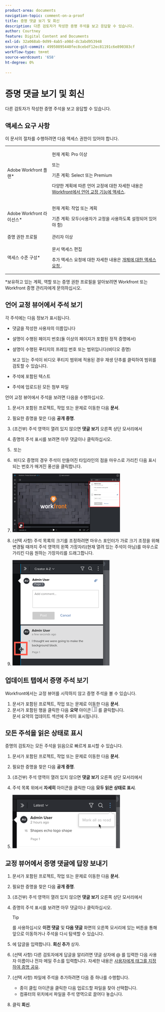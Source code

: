 ```yaml
---
product-area: documents
navigation-topic: comment-on-a-proof
title: 증명 댓글 보기 및 회신
description: 다른 검토자가 작성한 증명 주석을 보고 응답할 수 있습니다.
author: Courtney
feature: Digital Content and Documents
exl-id: 32a068ab-0d99-4ab5-a98d-dc3abd953948
source-git-commit: 49950895440fec8cebdf12ec81191c6e890383cf
workflow-type: tm+mt
source-wordcount: '658'
ht-degree: 0%

---
```


# 증명 댓글 보기 및 회신

다른 검토자가 작성한 증명 주석을 보고 응답할 수 있습니다.

## 액세스 요구 사항

이 문서의 절차를 수행하려면 다음 액세스 권한이 있어야 합니다.

<table style="table-layout:auto"> 
 <col> 
 <col> 
 <tbody> 
  <tr> 
   <td role="rowheader">Adobe Workfront 플랜*</td> 
   <td> <p>현재 계획: Pro 이상</p> <p>또는</p> <p>기존 계획: Select 또는 Premium</p> <p>다양한 계획에 따른 언어 교정에 대한 자세한 내용은 <a href="/help/quicksilver/administration-and-setup/manage-workfront/configure-proofing/access-to-proofing-functionality.md" class="MCXref xref">Workfront에서 언어 교정 기능에 액세스</a>.</p> </td> 
  </tr> 
  <tr> 
   <td role="rowheader">Adobe Workfront 라이선스*</td> 
   <td> <p>현재 계획: 작업 또는 계획</p> <p>기존 계획: 모두(사용자가 교정을 사용하도록 설정되어 있어야 함)</p> </td> 
  </tr> 
  <tr> 
   <td role="rowheader">증명 권한 프로필 </td> 
   <td>관리자 이상</td> 
  </tr> 
  <tr> 
   <td role="rowheader">액세스 수준 구성*</td> 
   <td> <p>문서 액세스 편집</p> <p>추가 액세스 요청에 대한 자세한 내용은 <a href="../../../../workfront-basics/grant-and-request-access-to-objects/request-access.md" class="MCXref xref">개체에 대한 액세스 요청 </a>.</p> </td> 
  </tr> 
 </tbody> 
</table>

&#42;보유하고 있는 계획, 역할 또는 증명 권한 프로필을 알아보려면 Workfront 또는 Workfront 증명 관리자에게 문의하십시오.

## 언어 교정 뷰어에서 주석 보기

각 주석에는 다음 정보가 표시됩니다.

* 댓글을 작성한 사용자의 이름입니다
* 설명이 수행된 페이지 번호(둘 이상의 페이지가 포함된 정적 증명에서)
* 설명이 수행된 푸티지의 프레임 번호 또는 범위입니다(비디오 증명)

   보고 있는 주석이 비디오 푸티지 범위에 적용된 경우 재생 단추를 클릭하여 범위를 검토할 수 있습니다.

* 주석에 포함된 텍스트
* 주석에 업로드된 모든 첨부 파일

언어 교정 뷰어에서 주석을 보려면 다음을 수행하십시오.

1. 문서가 포함된 프로젝트, 작업 또는 문제로 이동한 다음 **문서**.
1. 필요한 증명을 찾은 다음 **공개 증명**.

1. (조건부) 주석 영역이 열려 있지 않으면 **댓글 보기** 오른쪽 상단 모서리에서
1. 증명의 주석 표시를 보려면 아무 댓글이나 클릭하십시오.
1.  또는
1.  비디오 증명의 경우 주석이 만들어진 타임라인의 점을 마우스로 가리킨 다음 표시되는 번호가 매겨진 풍선을 클릭합니다.
1. ![prop_comment_video.png](assets/proof-comment-video-350x190.png)

1. (선택 사항) 주석 목록의 크기를 조정하려면 마우스 포인터가 가로 크기 조정을 위해 변경될 때까지 주석 영역의 왼쪽 가장자리(현재 열려 있는 주석이 아님)를 마우스로 가리킨 다음 원하는 가장자리를 드래그합니다.
1. ![resize_comment_area-mouse-png](assets/resize-comment-area-mouse.png)

## 업데이트 탭에서 증명 주석 보기

Workfront에서는 교정 뷰어를 시작하지 않고 증명 주석을 볼 수 있습니다.

1. 문서가 포함된 프로젝트, 작업 또는 문제로 이동한 다음 **문서**.
1. 문서가 포함된 행을 클릭한 다음 **요약** 아이콘 ![](assets/summary-panel-icon.png) 를 클릭합니다.\
   문서 요약의 업데이트 섹션에 주석이 표시됩니다.

## 모든 주석을 읽은 상태로 표시

증명의 검토자는 모든 주석을 읽음으로 빠르게 표시할 수 있습니다.

1. 문서가 포함된 프로젝트, 작업 또는 문제로 이동한 다음 **문서**.
1. 필요한 증명을 찾은 다음 **공개 증명**.

1. (조건부) 주석 영역이 열려 있지 않으면 **댓글 보기** 오른쪽 상단 모서리에서

1. 주석 목록 위에서 **자세히** 아이콘을 클릭한 다음 **모두 읽은 상태로 표시**.

1. ![](assets/mceclip8-350x173.png)

## 교정 뷰어에서 증명 댓글에 답장 보내기

1. 문서가 포함된 프로젝트, 작업 또는 문제로 이동한 다음 **문서**.
1. 필요한 증명을 찾은 다음 **공개 증명**.

1. (조건부) 주석 영역이 열려 있지 않으면 **댓글 보기** 오른쪽 상단 모서리에서
1. 증명의 주석 표시를 보려면 아무 댓글이나 클릭하십시오.

   >[!TIP]
   >
   >를 사용하십시오 **이전 댓글** 및 **다음 댓글** 화면의 오른쪽 모서리에 있는 버튼을 통해 앞으로 이동하거나 주석을 다시 탐색할 수 있습니다.

1. 에 답글을 입력합니다. **회신 추가** 상자.
1. (선택 사항) 다른 검토자에게 답글을 알리려면 댓글 상자에 @ 를 입력한 다음 사용자 이름이나 전자 메일 주소를 입력합니다. 자세한 내용은 [사용자에게 태그를 지정하여 증명 공유](../../../../review-and-approve-work/proofing/reviewing-proofs-within-workfront/comment-on-a-proof/tag-users-to-share-proof.md).
1. (선택 사항) 파일에 주석을 추가하려면 다음 중 하나를 수행합니다.

   * 종이 클립 아이콘을 클릭한 다음 업로드할 파일을 찾아 선택합니다.
   * 컴퓨터의 위치에서 파일을 주석 영역으로 끌어다 놓습니다.

1. 클릭 **회신**.
